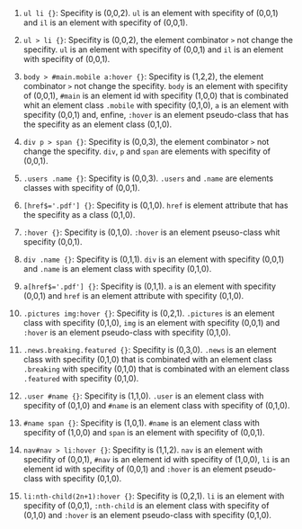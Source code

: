 1. `ul li {}`:
Specifity is (0,0,2).
`ul` is an element with specifity of (0,0,1) and `il` is an element with specifity of (0,0,1).


2. `ul > li {}`:
Specifity is (0,0,2), the element combinator `>` not change the specifity.
`ul` is an element with specifity of (0,0,1) and `il` is an element with specifity of (0,0,1).


3. `body > #main.mobile a:hover {}`:
Specifity is (1,2,2), the element combinator `>` not change the specifity.
`body` is an element with specifity of (0,0,1), `#main` is an element id with specifity (1,0,0) that is combinated whit an element class `.mobile` with specifity (0,1,0), `a` is an element with specifity (0,0,1) and, enfine, `:hover` is an element pseudo-class that has the specifity as an element class (0,1,0).


4. `div p > span {}`:
Specifity is (0,0,3), the element combinator `>` not change the specifity.
`div`, `p` and `span` are elements with specifity of (0,0,1).


5. `.users .name {}`:
Specifity is (0,0,3).
`.users` and `.name` are elements classes with specifity of (0,0,1).


6. `[href$='.pdf'] {}`:
Specifity is (0,1,0).
`href` is element attribute that has the specifity as a class (0,1,0).

7. `:hover {}`:
Specifity is (0,1,0).
`:hover` is an element pseuso-class whit specifity (0,0,1).

8. `div .name {}`:
Specifity is (0,1,1).
`div` is an element with specifity (0,0,1) and `.name` is an element class with specifity (0,1,0).

9. `a[href$='.pdf'] {}`:
Specifity is (0,1,1).
`a` is an element with specifity (0,0,1) and `href` is an element attribute with specifity (0,1,0).

10. `.pictures img:hover {}`:
Specifity is (0,2,1).
`.pictures` is an element class with specifity (0,1,0), `img` is an element with specifity (0,0,1) and `:hover` is an element pseudo-class with specifity (0,1,0).

11. `.news.breaking.featured {}`:
Specifity is (0,3,0).
`.news` is an element class with specifity (0,1,0) that is combinated with an element class `.breaking` with specifity (0,1,0) that is combinated with an element class `.featured` with specifity (0,1,0).

12. `.user #name {}`:
Specifity is (1,1,0).
`.user` is an element class with specifity of (0,1,0) and `#name` is an element class with specifity of (0,1,0).

13. `#name span {}`:
Specifity is (1,0,1).
`#name` is an element class with specifity of (1,0,0) and `span` is an element with specifity of (0,0,1).

14. `nav#nav > li:hover {}`:
Specifity is (1,1,2).
`nav` is an element with specifity of (0,0,1), `#nav` is an element id with specifity of (1,0,0), `li` is an element id with specifity of (0,0,1) and `:hover` is an element pseudo-class with specifity (0,1,0).


15. `li:nth-child(2n+1):hover {}`:
Specifity is (0,2,1).
`li` is an element with specifity of (0,0,1), `:nth-child` is an element class with specifity of (0,1,0) and `:hover` is an element pseudo-class with specifity (0,1,0).

